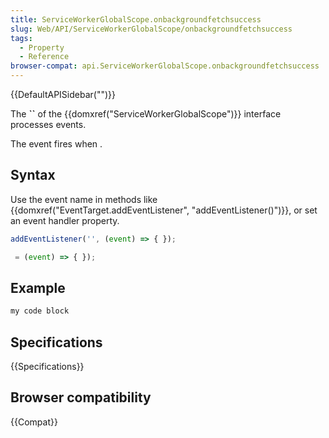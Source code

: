 ```yaml
---
title: ServiceWorkerGlobalScope.onbackgroundfetchsuccess
slug: Web/API/ServiceWorkerGlobalScope/onbackgroundfetchsuccess
tags:
  - Property
  - Reference
browser-compat: api.ServiceWorkerGlobalScope.onbackgroundfetchsuccess
---
```

{{DefaultAPISidebar("")}}

The **``** of the {{domxref("ServiceWorkerGlobalScope")}} interface processes  events.

The  event fires when .

## Syntax

Use the event name in methods like {{domxref("EventTarget.addEventListener", "addEventListener()")}}, or set an event handler property.

```js
addEventListener('', (event) => { });

 = (event) => { });
```

## Example

```js
my code block
```

## Specifications

{{Specifications}}

## Browser compatibility

{{Compat}}

